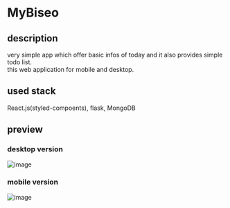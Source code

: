 # MyBiseo

## description
very simple app which offer basic infos of today and it also provides simple todo list.  
this web application for mobile and desktop.

## used stack
React.js(styled-compoents), flask, MongoDB



## preview
### desktop version
![image](https://user-images.githubusercontent.com/38380280/99501094-a1cca300-29be-11eb-88f6-d6ccbf03a007.png)

### mobile version
![image](https://user-images.githubusercontent.com/38380280/99501173-bf017180-29be-11eb-8a24-6ab5cf74e635.png)



